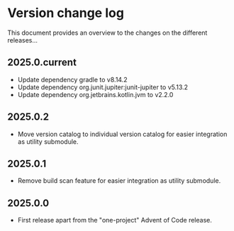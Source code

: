# Version change log
This document provides an overview to the changes on the different releases...

## 2025.0.current
* Update dependency gradle to v8.14.2
* Update dependency org.junit.jupiter:junit-jupiter to v5.13.2
* Update dependency org.jetbrains.kotlin.jvm to v2.2.0

## 2025.0.2
* Move version catalog to individual version catalog for easier integration as utility submodule.

## 2025.0.1
* Remove build scan feature for easier integration as utility submodule.

## 2025.0.0
* First release apart from the "one-project" Advent of Code release.
